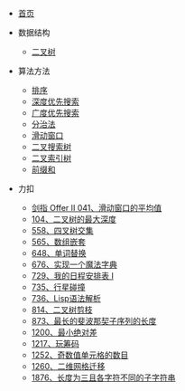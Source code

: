 * [首页](home.md)
* 数据结构
  * [二叉树](datastruct/bTree.md)

* 算法方法
  * [排序](method/sort.md)
  * [深度优先搜索](method/dfs.md)
  * [广度优先搜索](method/bfs.md)
  * [分治法](method/dac.md)
  * [滑动窗口](method/window.md)
  * [二叉搜索树](method/bst.md)
  * [二叉索引树](method/bit.md)
  * [前缀和](method/ps.md)

* 力扣
  * [剑指 Offer II 041、滑动窗口的平均值](leetcode/剑指OfferII041滑动窗口的平均值_read.md)
  * [104、二叉树的最大深度](leetcode/104二叉树的最大深度_readme.md)
  * [558、四叉树交集](leetcode/558四叉树交集_readme.md)
  * [565、数组嵌套](leetcode/565数组嵌套_readme.md)
  * [648、单词替换](leetcode/648单词替换_readme.md)
  * [676、实现一个魔法字典](leetcode/676实现一个魔法字典_readme.md)
  * [729、我的日程安排表 I](leetcode/729我的日程安排表I_readme.md)
  * [735、行星碰撞](leetcode/735行星碰撞_readme.md)
  * [736、Lisp语法解析](leetcode/736Lisp语法解析_readme.md)
  * [814、二叉树剪枝](../leetcode/814二叉树剪枝_readme.md)
  * [873、最长的斐波那契子序列的长度](leetcode/873最长的斐波那契子序列的长度_readme.md)
  * [1200、最小绝对差](leetcode/1200最小绝对差_readme.md)
  * [1217、玩筹码](leetcode/1217玩筹码_readme.md)
  * [1252、奇数值单元格的数目](leetcode/1252奇数值单元格的数目_readme.md)
  * [1260、二维网格迁移](leetcode/1260二维网格迁移_readme.md)
  * [1876、长度为三且各字符不同的子字符串](leetcode/1876长度为三且各字符不同的子字符串_readme.md)
